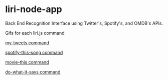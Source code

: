 # liri-node-app

Back End Recognition Interface using Twitter's, Spotify's, and OMDB's APIs.

Gifs for each liri.js command

[my-tweets command](https://giphy.com/gifs/xUNda4i78wK52BgyDS)

[spotify-this-song command](https://giphy.com/gifs/xT1R9GtLM7OIHpsjqo)

[movie-this command](https://giphy.com/gifs/xT1Ra6cTpTWd4BENig)

[do-what-it-says command](https://giphy.com/gifs/3ohjULDxlrQWYXTRtK)